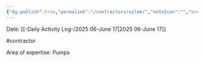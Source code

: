 ```yaml
---
{"dg-publish":true,"permalink":"/contractors/xylem/","noteIcon":"","created":"2025-07-07T14:23:44.267-05:00"}
---
```



Date: [[-Daily Activity Log-/2025 06-June 17\|2025 06-June 17]]


#contractor


Area of expertise: Pumps